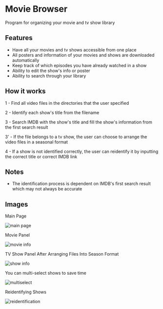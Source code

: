 # Movie Browser
Program for organizing your movie and tv show library

## Features
-  Have all your movies and tv shows accessible from one place
-  All posters and information of your movies and shows are downloaded automatically
-  Keep track of which episodes you have already watched in a show
-  Ability to edit the show's info or poster
-  Ability to search through your library

## How it works
1 - Find all video files in the directories that the user specified

2 - Identify each show's title from the filename

3 - Search IMDB with the show's title and fill the show's information from the first search result

3' - If the file belongs to a tv show, the user can choose to arrange the video files in a seasonal format

4 - If a show is not identified correctly, the user can reidentify it by inputting the correct title or correct IMDB link

## Notes
- The identification process is dependent on IMDB's first search result which may not always be accurate

## Images
Main Page

![main page](https://github.com/Solsen165/Movie-Browser/assets/77578191/45361fe8-418d-4c35-8a75-b291b2631f19)


Movie Panel

![movie info](https://github.com/Solsen165/Movie-Browser/assets/77578191/9232a619-61bd-4473-8a26-be149f277799)


TV Show Panel After Arranging Files Into Season Format

![show info](https://github.com/Solsen165/Movie-Browser/assets/77578191/4f58d243-1569-4659-8a7e-fbdeb927041d)


You can multi-select shows to save time

![multiselect](https://github.com/Solsen165/Movie-Browser/assets/77578191/322c36b9-d9fb-441d-9bbc-eb354e66fcda)

Reidentifying Shows

![reidentification](https://github.com/Solsen165/Movie-Browser/assets/77578191/cdddc36d-017a-4f46-a7f7-1dcb225ad3bc)
